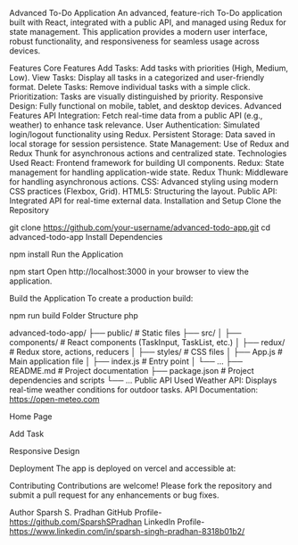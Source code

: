 Advanced To-Do Application
An advanced, feature-rich To-Do application built with React, integrated with a public API, and managed using Redux for state management. This application provides a modern user interface, robust functionality, and responsiveness for seamless usage across devices.

Features
Core Features
Add Tasks: Add tasks with priorities (High, Medium, Low).
View Tasks: Display all tasks in a categorized and user-friendly format.
Delete Tasks: Remove individual tasks with a simple click.
Prioritization: Tasks are visually distinguished by priority.
Responsive Design: Fully functional on mobile, tablet, and desktop devices.
Advanced Features
API Integration: Fetch real-time data from a public API (e.g., weather) to enhance task relevance.
User Authentication: Simulated login/logout functionality using Redux.
Persistent Storage: Data saved in local storage for session persistence.
State Management: Use of Redux and Redux Thunk for asynchronous actions and centralized state.
Technologies Used
React: Frontend framework for building UI components.
Redux: State management for handling application-wide state.
Redux Thunk: Middleware for handling asynchronous actions.
CSS: Advanced styling using modern CSS practices (Flexbox, Grid).
HTML5: Structuring the layout.
Public API: Integrated API for real-time external data.
Installation and Setup
Clone the Repository



git clone https://github.com/your-username/advanced-todo-app.git
cd advanced-todo-app
Install Dependencies



npm install
Run the Application



npm start
Open http://localhost:3000 in your browser to view the application.

Build the Application To create a production build:



npm run build
Folder Structure
php

advanced-todo-app/
├── public/               # Static files
├── src/
│   ├── components/       # React components (TaskInput, TaskList, etc.)
│   ├── redux/            # Redux store, actions, reducers
│   ├── styles/           # CSS files
│   ├── App.js            # Main application file
│   ├── index.js          # Entry point
│   └── ...
├── README.md             # Project documentation
├── package.json          # Project dependencies and scripts
└── ...
Public API Used
Weather API: Displays real-time weather conditions for outdoor tasks.
API Documentation: https://open-meteo.com

Home Page

Add Task

Responsive Design

Deployment
The app is deployed on vercel and accessible at:


Contributing
Contributions are welcome! Please fork the repository and submit a pull request for any enhancements or bug fixes.


Author
Sparsh S. Pradhan
GitHub Profile-https://github.com/SparshSPradhan
LinkedIn Profile-https://www.linkedin.com/in/sparsh-singh-pradhan-8318b01b2/

